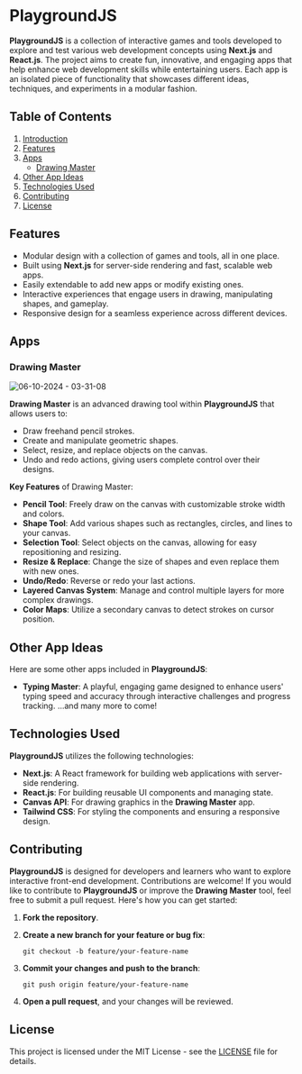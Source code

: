 # PlaygroundJS

**PlaygroundJS** is a collection of interactive games and tools developed to explore and test various web development concepts using **Next.js** and **React.js**.
The project aims to create fun, innovative, and engaging apps that help enhance web development skills while entertaining users.
Each app is an isolated piece of functionality that showcases different ideas, techniques, and experiments in a modular fashion.


## Table of Contents
1. [Introduction](#playgroundjs)
2. [Features](#features)
3. [Apps](#apps)
   - [Drawing Master](#drawing-master)
4. [Other App Ideas](#other-app-ideas)
4. [Technologies Used](#technologies-used)
5. [Contributing](#contributing)
6. [License](#license)

## Features

- Modular design with a collection of games and tools, all in one place.
- Built using **Next.js** for server-side rendering and fast, scalable web apps.
- Easily extendable to add new apps or modify existing ones.
- Interactive experiences that engage users in drawing, manipulating shapes, and gameplay.
- Responsive design for a seamless experience across different devices.

## Apps

### Drawing Master
![06-10-2024 - 03-31-08](https://github.com/user-attachments/assets/a8c0722b-3f17-41a4-904d-4e5b9daf071d)


**Drawing Master** is an advanced drawing tool within **PlaygroundJS** that allows users to:

- Draw freehand pencil strokes.
- Create and manipulate geometric shapes.
- Select, resize, and replace objects on the canvas.
- Undo and redo actions, giving users complete control over their designs.

**Key Features** of Drawing Master:

- **Pencil Tool**: Freely draw on the canvas with customizable stroke width and colors.
- **Shape Tool**: Add various shapes such as rectangles, circles, and lines to your canvas.
- **Selection Tool**: Select objects on the canvas, allowing for easy repositioning and resizing.
- **Resize & Replace**: Change the size of shapes and even replace them with new ones.
- **Undo/Redo**: Reverse or redo your last actions.
- **Layered Canvas System**: Manage and control multiple layers for more complex drawings.
- **Color Maps**: Utilize a secondary canvas to detect strokes on cursor position.

## Other App Ideas

Here are some other apps included in **PlaygroundJS**:

- **Typing Master**: A playful, engaging game designed to enhance users' typing speed and accuracy through interactive challenges and progress tracking.
...and many more to come!

## Technologies Used

**PlaygroundJS** utilizes the following technologies:

- **Next.js**: A React framework for building web applications with server-side rendering.
- **React.js**: For building reusable UI components and managing state.
- **Canvas API**: For drawing graphics in the **Drawing Master** app.
- **Tailwind CSS**: For styling the components and ensuring a responsive design.

## Contributing

**PlaygroundJS** is designed for developers and learners who want to explore interactive front-end development.
Contributions are welcome! If you would like to contribute to **PlaygroundJS** or improve the **Drawing Master** tool, feel free to submit a pull request. Here's how you can get started:

1. **Fork the repository**.

2. **Create a new branch for your feature or bug fix**:

   `git checkout -b feature/your-feature-name`

3. **Commit your changes and push to the branch**:

   `git push origin feature/your-feature-name`

4. **Open a pull request**, and your changes will be reviewed.

## License

This project is licensed under the MIT License - see the [LICENSE](LICENSE) file for details.
